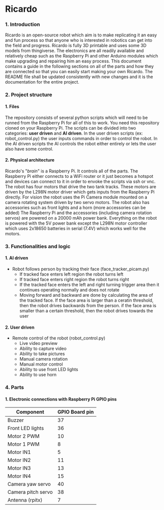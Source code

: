 # Ricardo

### 1. Introduction
  Ricardo is an open-source robot which aim is to make replicating it an easy and fun process
  so that anyone who is interested in robotics can get into the field and progress.
  Ricardo is fully 3D printable and uses some 3D models from thingiverse. The electronics are
  all readily available and relatively cheap such as the Raspberry Pi and other Arduino modules
  which make upgrading and repairing him an easy process.
  This document contains a guide in the following sections on all of the parts and how they are
  connected so that you can easily start making your own Ricardo.
  The README file shall be updated consistently with new changes and it is the documentation 
  for the entire project.
    
### 2. Project structure
  #### 1. Files 
  The repository consists of several python scripts which will need to be runned from the
  Raspberry Pi for all of this to work. You need this repository cloned on your Raspberry Pi.
  The scripts can be divided into two categories: **user driven** and **AI driven**.
  In the user driven scripts (ex: robot_control.py) the user inputs commands in order to
  control the robot. In the AI driven scripts the AI controls the robot either entirely or lets
  the user also have some control.
  
  #### 2. Physical architecture
  Ricardo's "_brain_" is a Raspberry Pi. It controls all of the parts. The Raspberry Pi either 
  connects to a WiFi router or it just becomes a hotspot and devices can connect to it in order
  to envoke the scripts via ssh or vnc. The robot has four motors that drive the two tank tracks. 
  These motors are driven by the L298N motor driver which gets inputs from the Raspberry Pi directly.
  For vision the robot uses the Pi Camera module mounted on a camera rotating system driven by
  two servo motors.
  The robot also has accessories such as front lights and a horn (more accessories can be added)
  The Raspberry Pi and the accessories (including camera rotation servos) are powered on a 
  20000 mAh power bank. Everything on the robot is powered with the 5V power bank except the L298N
  motor controller which uses 2x18650 batteries in serial (7.4V) which works well for the motors.

### 3. Functionalities and logic
  #### 1. AI driven
  * Robot follows person by tracking their face (face_tracker_picam.py)
    * If tracked face enters left region the robot turns left
    * If tracked face enters right region the robot turns right
    * If the tracked face enters the left and right turning trigger
      area then it continues operating normally and does not rotate
    * Moving forward and backward are done by calculating the 
      area of the tracked face. If the face area is larger than
      a ceratin threshold, then the robot drives backwards from
      the person. if the face area is smaller than a certain
      threshold, then the robot drives towards the user
    
  #### 2. User driven
  * Remote control of the robot (robot_control.py)
    * Live video preview
    * Ability to capture video
    * Ability to take pictures
    * Manual camera rotation
    * Manual motor control
    * Ability to use front LED lights
    * Ability to use horn
    
### 4. Parts
  #### 1. Electronic connections with Raspberry Pi GPIO pins
  Component | GPIO Board pin
  ----------|---------------
  Buzzer | 37
  Front LED lights | 36
  Motor 2 PWM | 10
  Motor 1 PWM | 8
  Motor IN1 | 5
  Motor IN2 | 11
  Motor IN3 | 13
  Motor IN4 | 15
  Camera yaw servo | 40
  Camera pitch servo | 38
  Antenna (rpitx) | 7
  
  
  
    

